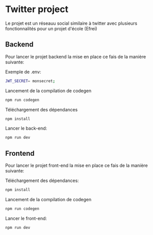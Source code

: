 # Twitter project

Le projet est un réseauu social similaire à twitter avec plusieurs fonctionnalités pour un projet d'école (Efrei)

## Backend 

Pour lancer le projet backend la mise en place ce fais de la manière suivante: 

Exemple de .env: 
```bash
JWT_SECRET= monsecret;
```
Lancement de la compilation de codegen
```bash
npm run codegen
```

Téléchargement des dépendances
```bash
npm install
```
Lancer le back-end: 
```bash
npm run dev
```

## Frontend

Pour lancer le projet front-end la mise en place ce fais de la manière suivante: 

Téléchargement des dépendances:
```bash
npm install
```
Lancement de la compilation de codegen
```bash
npm run codegen
```
Lancer le front-end: 
```bash
npm run dev
```
